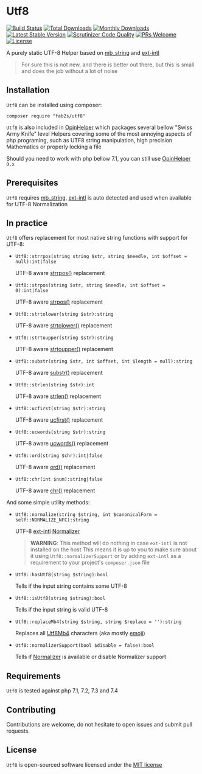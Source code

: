 # Utf8

[![Build Status](https://travis-ci.com/fab2s/Utf8.svg?branch=master)](https://travis-ci.com/fab2s/Utf8) [![Total Downloads](https://poser.pugx.org/fab2s/utf8/downloads)](//packagist.org/packages/fab2s/utf8) [![Monthly Downloads](https://poser.pugx.org/fab2s/utf8/d/monthly)](//packagist.org/packages/fab2s/utf8) [![Latest Stable Version](https://poser.pugx.org/fab2s/utf8/v/stable)](https://packagist.org/packages/fab2s/utf8) [![Scrutinizer Code Quality](https://scrutinizer-ci.com/g/fab2s/Utf8/badges/quality-score.png?b=master)](https://scrutinizer-ci.com/g/fab2s/Utf8/?branch=master) [![PRs Welcome](https://img.shields.io/badge/PRs-welcome-brightgreen.svg?style=flat)](http://makeapullrequest.com) [![License](https://poser.pugx.org/fab2s/utf8/license)](https://packagist.org/packages/fab2s/utf8)

A purely static UTF-8 Helper based on [mb_string](https://php.net/mb_string) and [ext-intl](https://php.net/intl)

> For sure this is not new, and there is better out there, but this is small and does the job without a lot of noise

## Installation

`Utf8` can be installed using composer:

```
composer require "fab2s/utf8"
```

`Utf8` is also included in [OpinHelper](https://github.com/fab2s/OpinHelpers) which packages several bellow "Swiss Army Knife" level Helpers covering some of the most annoying aspects of php programing, such as UTF8 string manipulation, high precision Mathematics or properly locking a file

Should you need to work with php bellow 7.1, you can still use [OpinHelper](https://github.com/fab2s/OpinHelpers) `0.x`

## Prerequisites

`Utf8` requires [mb_string](https://php.net/mb_string), [ext-intl](https://php.net/intl) is auto detected and used when available for UTF-8 Normalization

## In practice

`Utf8` offers replacement for most native string functions with support for UTF-8:

- `Utf8::strrpos(string string $str, string $needle, int $offset = null):int|false`
    
    UTF-8 aware [strrpos()](https://php.net/strrpos) replacement

- `Utf8::strpos(string $str, string $needle, int $offset = 0):int|false` 
    
    UTF-8 aware [strpos()](https://php.net/strpos) replacement

- `Utf8::strtolower(string $str):string`
    
    UTF-8 aware [strtolower()](https://php.net/strtolower) replacement

- `Utf8::strtoupper(string $str):string`
    
    UTF-8 aware [strtoupper()](https://php.net/strtoupper) replacement

- `Utf8::substr(string $str, int $offset, int $length = null):string`
    
    UTF-8 aware [substr()](https://php.net/substr) replacement

- `Utf8::strlen(string $str):int`
    
    UTF-8 aware [strlen()](https://php.net/strlen) replacement

- `Utf8::ucfirst(string $str):string`
    
    UTF-8 aware [ucfirst()](https://php.net/ucfirst) replacement

- `Utf8::ucwords(string $str):string`
    
    UTF-8 aware [ucwords()](https://php.net/ucwords) replacement

- `Utf8::ord(string $chr):int|false`
    
    UTF-8 aware [ord()](https://php.net/ord) replacement

- `Utf8::chr(int $num):string|false`
    
    UTF-8 aware [chr()](https://php.net/chr) replacement

And some simple utility methods:

- `Utf8::normalize(string $string, int $canonicalForm = self::NORMALIZE_NFC):string`
    
    UTF-8 [ext-intl](https://php.net/intl) [Normalizer](https://php.net/normalizer.normalize)
    > **WARNING**: This method will do nothing in case `ext-intl` is not installed on the host
    > This means it is up to you to make sure about it using `Utf8::normalizerSupport` 
    > or by adding `ext-intl` as a requirement to your project's `composer.json` file

- `Utf8::hasUtf8(string $string):bool`
    
    Tells if the input string contains some UTF-8

- `Utf8::isUtf8(string $string):bool`
    
    Tells if the input string is valid UTF-8

- `Utf8::replaceMb4(string $string, string $replace = ''):string`
    
    Replaces all [Utf8Mb4](https://stackoverflow.com/a/30074553/7630496) characters (aka mostly [emoji](https://en.wikipedia.org/wiki/Emoji))

- `Utf8::normalizerSupport(bool $disable = false):bool`
    
    Tells if [Normalizer](https://php.net/normalizer.normalize) is available or disable Normalizer support

## Requirements

`Utf8` is tested against php 7.1, 7.2, 7.3 and 7.4

## Contributing

Contributions are welcome, do not hesitate to open issues and submit pull requests.

## License

`Utf8` is open-sourced software licensed under the [MIT license](https://opensource.org/licenses/MIT)